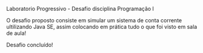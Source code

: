 Laboratorio Progressivo - Desafio disciplina Programação I

O desafio proposto consiste em simular um sistema de conta corrente
ultilizando Java SE, assim colocando em prática tudo o que foi visto em 
sala de aula!

Desafio concluído!

